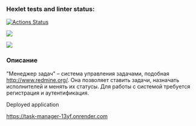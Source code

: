 ### Hexlet tests and linter status:
[![Actions Status](https://github.com/Timurrr86/java-project-99/actions/workflows/hexlet-check.yml/badge.svg)](https://github.com/Timurrr86/java-project-99/actions)

<a href="https://codeclimate.com/github/Timurrr86/java-project-99/maintainability"><img src="https://api.codeclimate.com/v1/badges/17ef8fae51a39719e983/maintainability" /></a>


<a href="https://codeclimate.com/github/Timurrr86/java-project-99/test_coverage"><img src="https://api.codeclimate.com/v1/badges/17ef8fae51a39719e983/test_coverage" /></a>

### Описание

"Менеджер задач" – система управления задачами, подобная http://www.redmine.org/. Она позволяет ставить задачи, назначать исполнителей и менять их статусы. Для работы с системой требуется регистрация и аутентификация.

Deployed application

https://task-manager-13yf.onrender.com


